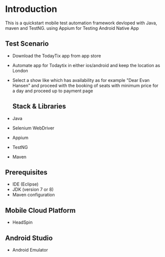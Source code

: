 # Introduction

This is a quickstart mobile test automation framework devloped  with Java, maven and TestNG. using Appium for Testing Android Native App

## Test Scenario

- Download the TodayTix app from app store
- Automate app for Todaytix in either ios/android and keep the location as London
- Select a show like which has availability as for example "Dear Evan Hansen" and
  proceed with the booking of seats with minimum price for a day and proceed up
  to payment page
  
  ## Stack & Libraries
- Java
- Selenium WebDriver
- Appium
- TestNG 
- Maven

## Prerequisites
- IDE (Eclipse)
- JDK (version 7 or 8)
- Maven configuration

## Mobile Cloud Platform
- HeadSpin

## Android Studio
- Android Emulator
